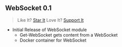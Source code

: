 ## WebSocket 0.1

> Like It? [Star It](https://github.com/PowerShellWeb/WebSocket)
> Love It? [Support It](https://github.com/sponsors/StartAutomating)

* Initial Release of WebSocket module
  * Get-WebSocket gets content from a WebSocket
  * Docker container for WebSocket
